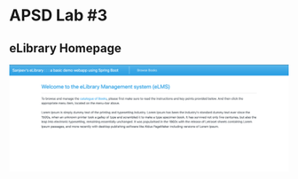 # APSD Lab #3

## eLibrary Homepage
![eLibrary Homepage](https://github.com/sanjeevthapamiu/APSD-Lab3/blob/main/screenshots/homepage.png)
